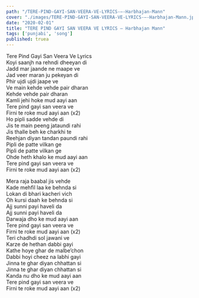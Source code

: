 ```yaml
---
path: "/TERE-PIND-GAYI-SAN-VEERA-VE-LYRICS-–-Harbhajan-Mann"
cover: "./images/TERE-PIND-GAYI-SAN-VEERA-VE-LYRICS-–-Harbhajan-Mann.jpg"
date: "2020-02-01"
title: "TERE PIND GAYI SAN VEERA VE LYRICS – Harbhajan Mann"
tags: ['punjabi', 'song']
published: truea
---
```

  
Tere Pind Gayi San Veera Ve Lyrics  
Koyi saanjh na rehndi dheeyan di  
Jadd mar jaande ne maape ve  
Jad veer maran ju pekeyan di  
Phir ujdi ujdi jaape ve  
Ve main kehde vehde pair dharan  
Kehde vehde pair dharan  
Kamli jehi hoke mud aayi aan  
Tere pind gayi san veera ve  
Firni te roke mud aayi aan (x2)  
Ho pipli sadde vehde di  
Jis te main peeng jataundi rahi  
Jis thalle beh ke charkhi te  
Reehjan diyan tandan paundi rahi  
Pipli de patte vilkan ge  
Pipli de patte vilkan ge  
Ohde heth khalo ke mud aayi aan  
Tere pind gayi san veera ve  
Firni te roke mud aayi aan (x2)  
  
  
  
  
  
  
Mera raja baabal jis vehde  
Kade mehfil laa ke behnda si  
Lokan di bhari kacheri vich  
Oh kursi daah ke behnda si  
Ajj sunni payi haveli da  
Ajj sunni payi haveli da  
Darwaja dho ke mud aayi aan  
Tere pind gayi san veera ve  
Firni te roke mud aayi aan (x2)  
Teri chadhdi sol jawani ve  
Karze de hethan dabbi gayi  
Kathe hoye ghar de malbe’chon  
Dabbi hoyi cheez na labhi gayi  
Jinna te ghar diyan chhattan si  
Jinna te ghar diyan chhattan si  
Kanda nu dho ke mud aayi aan  
Tere pind gayi san veera ve  
Firni te roke mud aayi aan (x2)  
